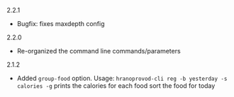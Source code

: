 2.2.1
* Bugfix: fixes maxdepth config

2.2.0
* Re-organized the command line commands/parameters

2.1.2
* Added `group-food` option. Usage: `hranoprovod-cli reg -b yesterday -s calories -g` prints the calories for each food sort the food for today
